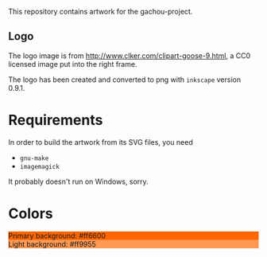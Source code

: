 This repository contains artwork for the gachou-project.

## Logo

The logo image is from http://www.clker.com/clipart-goose-9.html, a CC0 licensed image put into the right frame. 

The logo has been created and converted to png with `inkscape` version 0.9.1.

# Requirements

In order to build the artwork from its SVG files, you need

* `gnu-make`
* `imagemagick`

It probably doesn't run on Windows, sorry.

# Colors
 
<div style="background-color: #ff6600">Primary background: #ff6600</div>
<div style="background-color: #ff9955">Light background: #ff9955</div>